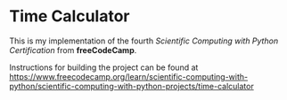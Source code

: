 # Time Calculator

This is my implementation of the fourth *Scientific Computing with Python Certification* from **freeCodeCamp**.

Instructions for building the project can be found at https://www.freecodecamp.org/learn/scientific-computing-with-python/scientific-computing-with-python-projects/time-calculator
